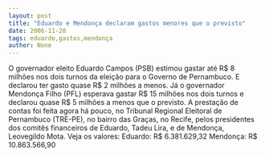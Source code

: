 ```yaml
---
layout: post
title: "Eduardo e Mendonça declaram gastos menores que o previsto"
date: 2006-11-28
tags: eduardo,gastos,mendonça
author: None
---
```

O governador eleito Eduardo Campos (PSB) estimou gastar até R$ 8 milhões nos dois turnos da eleição para o Governo de Pernambuco. E declarou ter gasto quase R$ 2 milhões a menos. 
Já o governador Mendonça Filho (PFL) esperava gastar R$ 15 milhões nos dois turnos e declarou quase R$ 5 milhões a menos que o previsto.
A prestação de contas foi feita agora há pouco, no Tribunal Regional Eleitoral de Pernambuco (TRE-PE), no bairro das Graças, no Recife, pelos&nbsp;presidentes dos comitês financeiros de Eduardo, Tadeu Lira, e de Mendonça, Leovegildo Mota. 
Veja os valores:
Eduardo: R$ 6.381.629,32 
Mendonça: R$ 10.863.566,90 
